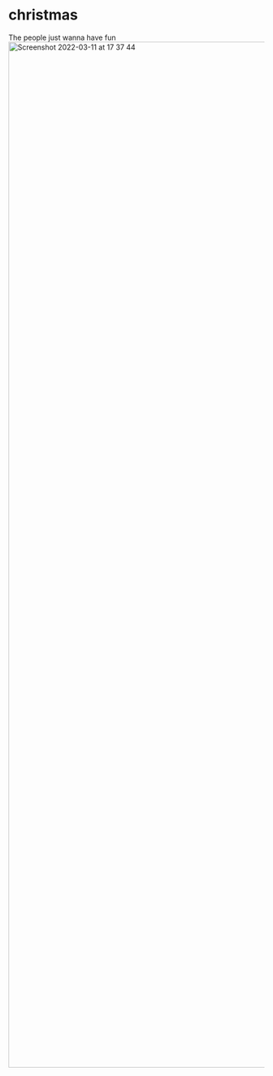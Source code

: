 # christmas
The people just wanna have fun
<img width="2018" alt="Screenshot 2022-03-11 at 17 37 44" src="https://user-images.githubusercontent.com/86164459/157909290-bdda863e-aa3c-416d-904c-93152652199b.png">
